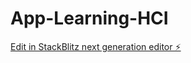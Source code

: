 # App-Learning-HCI

[Edit in StackBlitz next generation editor ⚡️](https://stackblitz.com/~/github.com/victoremmoreira/App-Learning-HCI)